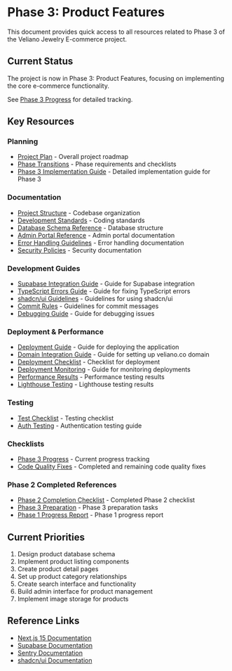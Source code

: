 # Phase 3: Product Features

This document provides quick access to all resources related to Phase 3 of the Veliano Jewelry E-commerce project.

## Current Status

The project is now in Phase 3: Product Features, focusing on implementing the core e-commerce functionality.

See [Phase 3 Progress](checklists/phase3-progress.md) for detailed tracking.

## Key Resources

### Planning
- [Project Plan](project-plan.md) - Overall project roadmap
- [Phase Transitions](rules/phase-transitions.mdc) - Phase requirements and checklists
- [Phase 3 Implementation Guide](../docs/phase3-implementation.md) - Detailed implementation guide for Phase 3

### Documentation
- [Project Structure](rules/project-structure.mdc) - Codebase organization
- [Development Standards](rules/development-standards.mdc) - Coding standards
- [Database Schema Reference](rules/database-schema-reference.mdc) - Database structure
- [Admin Portal Reference](rules/admin-portal-reference.mdc) - Admin portal documentation
- [Error Handling Guidelines](docs/error-handling.md) - Error handling documentation
- [Security Policies](docs/security-policies.md) - Security documentation

### Development Guides
- [Supabase Integration Guide](guides/supabase-integration-guide.md) - Guide for Supabase integration
- [TypeScript Errors Guide](guides/typescript-errors-guide.md) - Guide for fixing TypeScript errors
- [shadcn/ui Guidelines](guides/shadcn-guidelines.md) - Guidelines for using shadcn/ui
- [Commit Rules](guides/commit-rules.md) - Guidelines for commit messages
- [Debugging Guide](guides/CURSOR-DEBUGGING-GUIDE.md) - Guide for debugging issues

### Deployment & Performance
- [Deployment Guide](deployment/DEPLOY.md) - Guide for deploying the application
- [Domain Integration Guide](deployment/domain-integration.md) - Guide for setting up veliano.co domain
- [Deployment Checklist](deployment/deployment-checklist.md) - Checklist for deployment
- [Deployment Monitoring](deployment/deployment-monitoring.md) - Guide for monitoring deployments
- [Performance Results](performance/performance-results.md) - Performance testing results
- [Lighthouse Testing](performance/lighthouse-testing.md) - Lighthouse testing results

### Testing
- [Test Checklist](testing/test-checklist.md) - Testing checklist
- [Auth Testing](testing/auth-testing.md) - Authentication testing guide

### Checklists
- [Phase 3 Progress](checklists/phase3-progress.md) - Current progress tracking
- [Code Quality Fixes](checklists/code-quality-fixes.md) - Completed and remaining code quality fixes

### Phase 2 Completed References
- [Phase 2 Completion Checklist](completed-tasks/phase2-completion.md) - Completed Phase 2 checklist
- [Phase 3 Preparation](completed-tasks/phase3-prep.md) - Phase 3 preparation tasks
- [Phase 1 Progress Report](completed-tasks/phase1-progress-report.md) - Phase 1 progress report

## Current Priorities

1. Design product database schema
2. Implement product listing components
3. Create product detail pages
4. Set up product category relationships
5. Create search interface and functionality
6. Build admin interface for product management
7. Implement image storage for products

## Reference Links

- [Next.js 15 Documentation](https://nextjs.org/docs)
- [Supabase Documentation](https://supabase.io/docs)
- [Sentry Documentation](https://docs.sentry.io)
- [shadcn/ui Documentation](https://ui.shadcn.com) 
